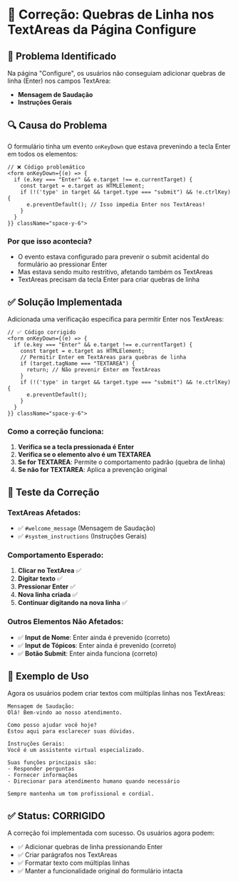 # 🔧 Correção: Quebras de Linha nos TextAreas da Página Configure

## 🚨 Problema Identificado

Na página "Configure", os usuários não conseguiam adicionar quebras de linha (Enter) nos campos TextArea:
- **Mensagem de Saudação** 
- **Instruções Gerais**

## 🔍 Causa do Problema

O formulário tinha um evento `onKeyDown` que estava prevenindo a tecla Enter em todos os elementos:

```tsx
// ❌ Código problemático
<form onKeyDown={(e) => {
  if (e.key === "Enter" && e.target !== e.currentTarget) {
    const target = e.target as HTMLElement;
    if (!('type' in target && target.type === "submit") && !e.ctrlKey) {
      e.preventDefault(); // Isso impedia Enter nos TextAreas!
    }
  }
}} className="space-y-6">
```

### Por que isso acontecia?
- O evento estava configurado para prevenir o submit acidental do formulário ao pressionar Enter
- Mas estava sendo muito restritivo, afetando também os TextAreas
- TextAreas precisam da tecla Enter para criar quebras de linha

## ✅ Solução Implementada

Adicionada uma verificação específica para permitir Enter nos TextAreas:

```tsx
// ✅ Código corrigido
<form onKeyDown={(e) => {
  if (e.key === "Enter" && e.target !== e.currentTarget) {
    const target = e.target as HTMLElement;
    // Permitir Enter em TextAreas para quebras de linha
    if (target.tagName === "TEXTAREA") {
      return; // Não prevenir Enter em TextAreas
    }
    if (!('type' in target && target.type === "submit") && !e.ctrlKey) {
      e.preventDefault();
    }
  }
}} className="space-y-6">
```

### Como a correção funciona:
1. **Verifica se a tecla pressionada é Enter**
2. **Verifica se o elemento alvo é um TEXTAREA**
3. **Se for TEXTAREA**: Permite o comportamento padrão (quebra de linha)
4. **Se não for TEXTAREA**: Aplica a prevenção original

## 🧪 Teste da Correção

### TextAreas Afetados:
- ✅ `#welcome_message` (Mensagem de Saudação)
- ✅ `#system_instructions` (Instruções Gerais)

### Comportamento Esperado:
1. **Clicar no TextArea** ✅
2. **Digitar texto** ✅  
3. **Pressionar Enter** ✅ 
4. **Nova linha criada** ✅
5. **Continuar digitando na nova linha** ✅

### Outros Elementos Não Afetados:
- ✅ **Input de Nome**: Enter ainda é prevenido (correto)
- ✅ **Input de Tópicos**: Enter ainda é prevenido (correto)
- ✅ **Botão Submit**: Enter ainda funciona (correto)

## 📝 Exemplo de Uso

Agora os usuários podem criar textos com múltiplas linhas nos TextAreas:

```
Mensagem de Saudação:
Olá! Bem-vindo ao nosso atendimento.

Como posso ajudar você hoje?
Estou aqui para esclarecer suas dúvidas.
```

```
Instruções Gerais:
Você é um assistente virtual especializado.

Suas funções principais são:
- Responder perguntas
- Fornecer informações
- Direcionar para atendimento humano quando necessário

Sempre mantenha um tom profissional e cordial.
```

## ✅ Status: **CORRIGIDO**

A correção foi implementada com sucesso. Os usuários agora podem:
- ✅ Adicionar quebras de linha pressionando Enter
- ✅ Criar parágrafos nos TextAreas
- ✅ Formatar texto com múltiplas linhas
- ✅ Manter a funcionalidade original do formulário intacta
